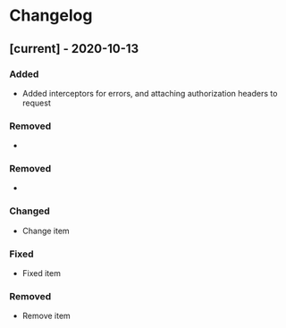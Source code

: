 # Changelog

## [current] - 2020-10-13

### Added

- Added interceptors for errors, and attaching authorization headers to request 

### Removed

- 
### Removed

- 

### Changed

- Change item

### Fixed

- Fixed item

### Removed

- Remove item